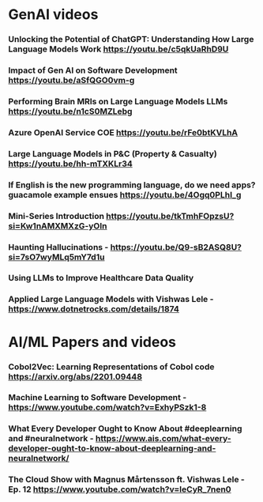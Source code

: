 # GenAI videos

### Unlocking the Potential of ChatGPT: Understanding How Large Language Models Work https://youtu.be/c5qkUaRhD9U
### Impact of Gen AI on Software Development https://youtu.be/aSfQGO0vm-g
### Performing Brain MRIs on Large Language Models  LLMs  https://youtu.be/n1cS0MZLebg
### Azure OpenAI Service COE https://youtu.be/rFe0btKVLhA
### Large Language Models in P&C (Property & Casualty) https://youtu.be/hh-mTXKLr34
### If English is the new programming language, do we need apps? guacamole example ensues https://youtu.be/4Ogq0PLhI_g
### Mini-Series Introduction https://youtu.be/tkTmhFOpzsU?si=Kw1nAMXMXzG-yOIn
### Haunting Hallucinations -   https://youtu.be/Q9-sB2ASQ8U?si=7sO7wyMLq5mY7d1u
### Using LLMs to Improve Healthcare Data Quality
### Applied Large Language Models with Vishwas Lele - https://www.dotnetrocks.com/details/1874

# AI/ML Papers and videos 
### Cobol2Vec: Learning Representations of Cobol code https://arxiv.org/abs/2201.09448
### Machine Learning to Software Development - https://www.youtube.com/watch?v=ExhyPSzk1-8
### What Every Developer Ought to Know About #deeplearning and #neuralnetwork - https://www.ais.com/what-every-developer-ought-to-know-about-deeplearning-and-neuralnetwork/
### The Cloud Show with Magnus Mårtensson ft. Vishwas Lele - Ep. 12 https://www.youtube.com/watch?v=leCyR_7nen0
